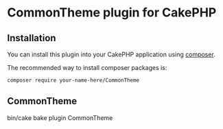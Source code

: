 # CommonTheme plugin for CakePHP

## Installation

You can install this plugin into your CakePHP application using [composer](https://getcomposer.org).

The recommended way to install composer packages is:

```
composer require your-name-here/CommonTheme
```

CommonTheme
-----------------------------------------------------------------------------------------------------------------------
bin/cake bake plugin CommonTheme
